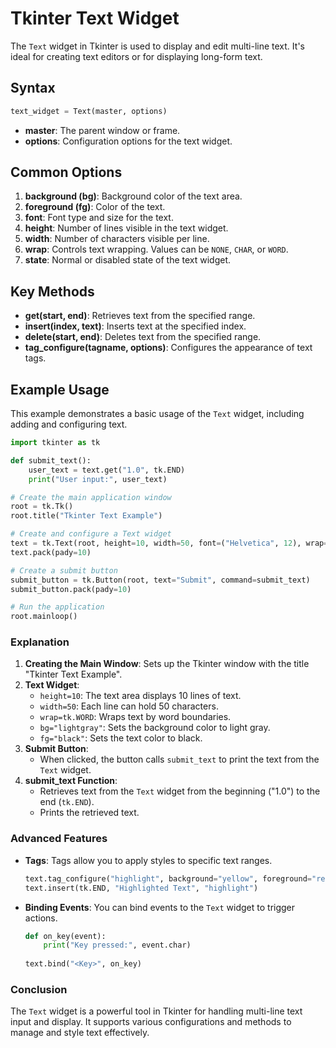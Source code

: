 # Tkinter Text Widget

The `Text` widget in Tkinter is used to display and edit multi-line text. It's ideal for creating text editors or for displaying long-form text.

## Syntax

```python
text_widget = Text(master, options)
```

- **master**: The parent window or frame.
- **options**: Configuration options for the text widget.

## Common Options

1. **background (bg)**: Background color of the text area.
2. **foreground (fg)**: Color of the text.
3. **font**: Font type and size for the text.
4. **height**: Number of lines visible in the text widget.
5. **width**: Number of characters visible per line.
6. **wrap**: Controls text wrapping. Values can be `NONE`, `CHAR`, or `WORD`.
7. **state**: Normal or disabled state of the text widget.

## Key Methods

- **get(start, end)**: Retrieves text from the specified range.
- **insert(index, text)**: Inserts text at the specified index.
- **delete(start, end)**: Deletes text from the specified range.
- **tag_configure(tagname, options)**: Configures the appearance of text tags.

## Example Usage

This example demonstrates a basic usage of the `Text` widget, including adding and configuring text.

```python
import tkinter as tk

def submit_text():
    user_text = text.get("1.0", tk.END)
    print("User input:", user_text)

# Create the main application window
root = tk.Tk()
root.title("Tkinter Text Example")

# Create and configure a Text widget
text = tk.Text(root, height=10, width=50, font=("Helvetica", 12), wrap=tk.WORD, bg="lightgray", fg="black")
text.pack(pady=10)

# Create a submit button
submit_button = tk.Button(root, text="Submit", command=submit_text)
submit_button.pack(pady=10)

# Run the application
root.mainloop()
```

### Explanation

1. **Creating the Main Window**: Sets up the Tkinter window with the title "Tkinter Text Example".
2. **Text Widget**: 
   - `height=10`: The text area displays 10 lines of text.
   - `width=50`: Each line can hold 50 characters.
   - `wrap=tk.WORD`: Wraps text by word boundaries.
   - `bg="lightgray"`: Sets the background color to light gray.
   - `fg="black"`: Sets the text color to black.
3. **Submit Button**: 
   - When clicked, the button calls `submit_text` to print the text from the `Text` widget.
4. **submit_text Function**:
   - Retrieves text from the `Text` widget from the beginning ("1.0") to the end (`tk.END`).
   - Prints the retrieved text.

### Advanced Features

- **Tags**: Tags allow you to apply styles to specific text ranges.
  ```python
  text.tag_configure("highlight", background="yellow", foreground="red")
  text.insert(tk.END, "Highlighted Text", "highlight")
  ```
- **Binding Events**: You can bind events to the `Text` widget to trigger actions.
  ```python
  def on_key(event):
      print("Key pressed:", event.char)
      
  text.bind("<Key>", on_key)
  ```

### Conclusion

The `Text` widget is a powerful tool in Tkinter for handling multi-line text input and display. It supports various configurations and methods to manage and style text effectively.
